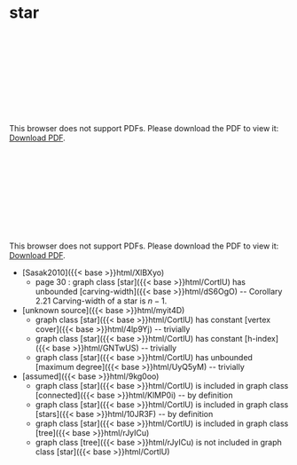 # star




<object data="../local_CortlU.pdf" type="application/pdf" width="100%" height="480px"><embed src="../local_CortlU.pdf"><p>This browser does not support PDFs. Please download the PDF to view it: <a href="../local_CortlU.pdf">Download PDF</a>.</p></embed></object>


<object data="../inclusions_CortlU.pdf" type="application/pdf" width="100%" height="480px"><embed src="../inclusions_CortlU.pdf"><p>This browser does not support PDFs. Please download the PDF to view it: <a href="../inclusions_CortlU.pdf">Download PDF</a>.</p></embed></object>

*  [Sasak2010]({{< base >}}html/XlBXyo)
    * page 30 : graph class [star]({{< base >}}html/CortlU) has unbounded [carving-width]({{< base >}}html/dS6OgO) -- Corollary 2.21 Carving-width of a star is $n-1$.
*  [unknown source]({{< base >}}html/myit4D)
    * graph class [star]({{< base >}}html/CortlU) has constant [vertex cover]({{< base >}}html/4lp9Yj) -- trivially
    * graph class [star]({{< base >}}html/CortlU) has constant [h-index]({{< base >}}html/GNTwUS) -- trivially
    * graph class [star]({{< base >}}html/CortlU) has unbounded [maximum degree]({{< base >}}html/UyQ5yM) -- trivially
*  [assumed]({{< base >}}html/9kg0oo)
    * graph class [star]({{< base >}}html/CortlU) is included in graph class [connected]({{< base >}}html/KlMP0i) -- by definition
    * graph class [star]({{< base >}}html/CortlU) is included in graph class [stars]({{< base >}}html/10JR3F) -- by definition
    * graph class [star]({{< base >}}html/CortlU) is included in graph class [tree]({{< base >}}html/rJyICu)
    * graph class [tree]({{< base >}}html/rJyICu) is not included in graph class [star]({{< base >}}html/CortlU)